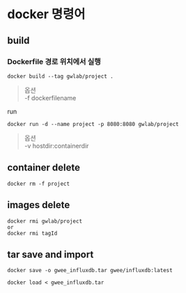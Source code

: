 docker 명령어
=============

build
-----

### Dockerfile 경로 위치에서 실행

```
docker build --tag gwlab/project .
```

> 옵션 <br/> -f dockerfilename

run

```
docker run -d --name project -p 8080:8080 gwlab/project
```

> 옵션 <br/> -v hostdir:containerdir <br/>

container delete
----------------

```
docker rm -f project
```

images delete
-------------

```
docker rmi gwlab/project
or
docker rmi tagId
```

tar save and import
-------------------

```
docker save -o gwee_influxdb.tar gwee/influxdb:latest

docker load < gwee_influxdb.tar
```
